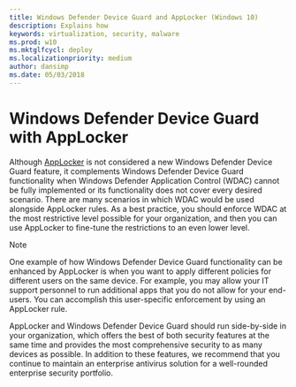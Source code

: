 ```yaml
---
title: Windows Defender Device Guard and AppLocker (Windows 10)
description: Explains how  
keywords: virtualization, security, malware
ms.prod: w10
ms.mktglfcycl: deploy
ms.localizationpriority: medium
author: dansimp
ms.date: 05/03/2018
---
```


# Windows Defender Device Guard with AppLocker

Although [AppLocker](applocker/applocker-overview.md) is not considered a new Windows Defender Device Guard feature, it complements Windows Defender Device Guard functionality when Windows Defender Application Control (WDAC) cannot be fully implemented or its functionality does not cover every desired scenario. 
There are many scenarios in which WDAC would be used alongside AppLocker rules. 
As a best practice, you should enforce WDAC at the most restrictive level possible for your organization, and then you can use AppLocker to fine-tune the restrictions to an even lower level.

> [!NOTE] 
> One example of how Windows Defender Device Guard functionality can be enhanced by AppLocker is when you want to apply different policies for different users on the same device. For example, you may allow your IT support personnel to run additional apps that you do not allow for your end-users. You can accomplish this user-specific enforcement by using an AppLocker rule.

AppLocker and Windows Defender Device Guard should run side-by-side in your organization, which offers the best of both security features at the same time and provides the most comprehensive security to as many devices as possible. 
In addition to these features, we recommend that you continue to maintain an enterprise antivirus solution for a well-rounded enterprise security portfolio.
